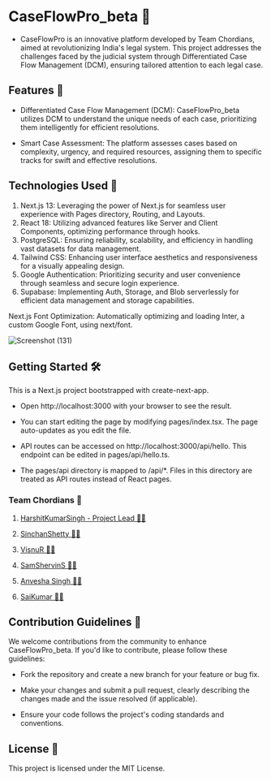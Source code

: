 # CaseFlowPro_beta 🤖

- CaseFlowPro is an innovative platform developed by Team Chordians, aimed at revolutionizing India's legal system. This project addresses the challenges faced by the judicial system through Differentiated Case Flow Management (DCM), ensuring tailored attention to each legal case.

## Features 🚀

- Differentiated Case Flow Management (DCM): CaseFlowPro_beta utilizes DCM to understand the unique needs of each case, prioritizing them intelligently for efficient resolutions.

- Smart Case Assessment: The platform assesses cases based on complexity, urgency, and required resources, assigning them to specific tracks for swift and effective resolutions.

## Technologies Used 🔧

1. Next.js 13: Leveraging the power of Next.js for seamless user experience with Pages directory, Routing, and Layouts.
2. React 18: Utilizing advanced features like Server and Client Components, optimizing performance through hooks.
3. PostgreSQL: Ensuring reliability, scalability, and efficiency in handling vast datasets for data management.
4. Tailwind CSS: Enhancing user interface aesthetics and responsiveness for a visually appealing design.
5. Google Authentication: Prioritizing security and user convenience through seamless and secure login experience.
6. Supabase: Implementing Auth, Storage, and Blob serverlessly for efficient data management and storage capabilities.

Next.js Font Optimization: Automatically optimizing and loading Inter, a custom Google Font, using next/font.




![Screenshot (131)](https://github.com/Calciumcarbonate321/smart-india-hackathon/assets/110082422/8cd6e11a-7325-4d5c-a48e-90cc8eb7e95e) 



## Getting Started 🛠️

This is a Next.js project bootstrapped with create-next-app.
  
- Open http://localhost:3000 with your browser to see the result.

- You can start editing the page by modifying pages/index.tsx. The page auto-updates as you edit the file.

- API routes can be accessed on http://localhost:3000/api/hello. This endpoint can be edited in pages/api/hello.ts.

- The pages/api directory is mapped to /api/*. Files in this directory are treated as API routes instead of React pages.

### Team Chordians 👥


1. [HarshitKumarSingh - Project Lead 👨‍💻](https://github.com/harshitsinghcode)
      
2. [SinchanShetty 👩‍💻](https://github.com/Sinchancodes)

3. [VisnuR 👨‍💻](https://github.com/Calciumcarbonate321?tab=followers)

4. [SamShervinS 👨‍💻](https://github.com/sam-shervin)

5. [Anvesha Singh 👩‍💻](https://github.com/anvesha-singh)

6. [SaiKumar 👨‍💻](https://github.com/HarbingerOfTheEnd/smart-india-hackathon)

## Contribution Guidelines 🤝
We welcome contributions from the community to enhance CaseFlowPro_beta. If you'd like to contribute, please follow these guidelines:

- Fork the repository and create a new branch for your feature or bug fix.

- Make your changes and submit a pull request, clearly describing the changes made and the issue resolved (if applicable).

- Ensure your code follows the project's coding standards and conventions.

## License 📜
This project is licensed under the MIT License.
